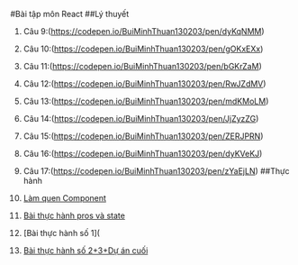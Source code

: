 #Bài tập môn React
##Lý thuyết

1. Câu 9:(https://codepen.io/BuiMinhThuan130203/pen/dyKqNMM)
2. Câu 10:(https://codepen.io/BuiMinhThuan130203/pen/gOKxEXx)
3. Câu 11:(https://codepen.io/BuiMinhThuan130203/pen/bGKrZaM)
4. Câu 12:(https://codepen.io/BuiMinhThuan130203/pen/RwJZdMV)
5. Câu 13:(https://codepen.io/BuiMinhThuan130203/pen/mdKMoLM)
6. Câu 14:(https://codepen.io/BuiMinhThuan130203/pen/JjZyzZG)
7. Câu 15:(https://codepen.io/BuiMinhThuan130203/pen/ZERJPRN)
8. Câu 16:(https://codepen.io/BuiMinhThuan130203/pen/dyKVeKJ)
9. Câu 17:(https://codepen.io/BuiMinhThuan130203/pen/zYaEjLN)
##Thực hành

1. [Làm quen Component](https://codesandbox.io/s/lam-quen-component-1q6cb8)
2. [Bài thực hành pros và state](https://codesandbox.io/s/thuc-hanh-prop-va-state-4ic15o)
3. [Bài thực hành số 1](
4. [Bài thực hành số 2+3+Dự án cuối](https://codesandbox.io/s/baikt2-3-hr8eel)
